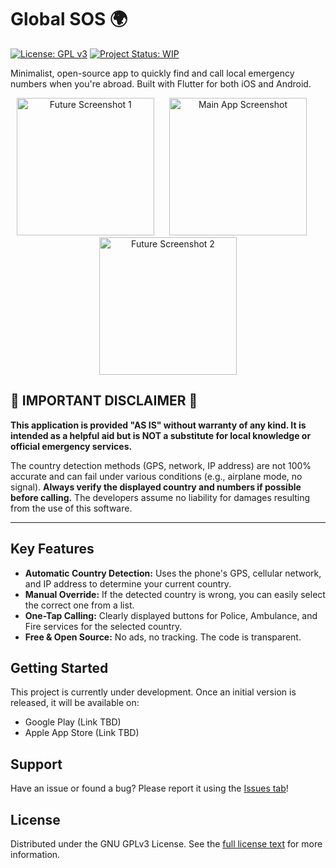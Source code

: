 # Global SOS 🌍

[![License: GPL v3](https://img.shields.io/badge/License-GPLv3-blue.svg)](https://www.gnu.org/licenses/gpl-3.0)
[![Project Status: WIP](https://img.shields.io/badge/status-work--in--progress-yellow.svg)](#)

Minimalist, open-source app to quickly find and call local emergency numbers when you're abroad. Built with Flutter for both iOS and Android.

<!-- TODO: Replace two of the pictures with other ones. -->
<p align="center">
  <img src="https://github.com/user-attachments/assets/ffec03db-eea3-474d-a3bd-746cc76dea96" width="220" alt="Future Screenshot 1">
  &nbsp;&nbsp;&nbsp;&nbsp;
  <img src="https://github.com/user-attachments/assets/ffec03db-eea3-474d-a3bd-746cc76dea96" width="220" alt="Main App Screenshot">
  &nbsp;&nbsp;&nbsp;&nbsp;
  <img src="https://github.com/user-attachments/assets/ffec03db-eea3-474d-a3bd-746cc76dea96" width="220" alt="Future Screenshot 2">
</p>


## 🚨 IMPORTANT DISCLAIMER 🚨

**This application is provided "AS IS" without warranty of any kind. It is intended as a helpful aid but is NOT a substitute for local knowledge or official emergency services.**

The country detection methods (GPS, network, IP address) are not 100% accurate and can fail under various conditions (e.g., airplane mode, no signal). **Always verify the displayed country and numbers if possible before calling.** The developers assume no liability for damages resulting from the use of this software.

---

## Key Features

* **Automatic Country Detection:** Uses the phone's GPS, cellular network, and IP address to determine your current country.
* **Manual Override:** If the detected country is wrong, you can easily select the correct one from a list.
* **One-Tap Calling:** Clearly displayed buttons for Police, Ambulance, and Fire services for the selected country.
* **Free & Open Source:** No ads, no tracking. The code is transparent.

## Getting Started
<!-- TODO: Update this once the app is available -->
This project is currently under development. Once an initial version is released, it will be available on:
* Google Play (Link TBD)
* Apple App Store (Link TBD)

## Support

Have an issue or found a bug? Please report it using the [Issues tab](https://github.com/Mortef/global_sos/issues)!

## License

Distributed under the GNU GPLv3 License. See the [full license text](https://github.com/Mortef/global_sos?tab=GPL-3.0-1-ov-file) for more information.
